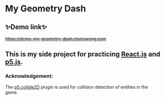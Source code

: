 # My Geometry Dash
## ✨Demo link✨  
~~https://demo-my-geometry-dash.elonewong.com~~  
## This is my side project for practicing [React.js](https://reactjs.org/) and [p5.js](https://p5js.org/).

### Acknowledgement:
The [p5.collide2D](https://github.com/bmoren/p5.collide2D) plugin is used for collision detection of entities in the game.
